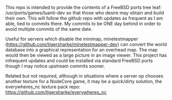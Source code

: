 This repo is intended to provide the contents of a FreeBSD ports tree leaf: /usr/ports/games/luanti-dev so that those who desire may obtain and build their own.  This will follow the github repo with updates as frequent as I am able, tied to commits there.  My commits to be ONE day behind in order to avoid multiple commits of the same date.

Useful for servers which disable the minimap, minetestmapper (https://github.com/tigersharke/minetestmapper-dev) can convert the world database into a graphical representation for an overhead map. The map would then be viewed as a large picture in an image viewer. This project has infrequent updates and could be installed via standard FreeBSD ports though I may notice upstream commits sooner.

Related but not required, although in situations where a server op chooses another texture for a NodeCore game, it may be a quick/dirty solution, the everywheres_nc texture pack repo: https://github.com/tigersharke/everywheres_nc
